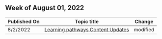<!-- This file is generated automatically each week. Changes made to this file will be overwritten.-->



## Week of August 01, 2022


| Published On |Topic title | Change |
|------|------------|--------|
| 8/2/2022 | [Learning pathways Content Updates](/Office365/CustomLearning/custom_contentupdates) | modified |
